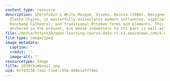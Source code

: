 ```yaml
---
content_type: resource
description: Sherefudin's White Mosque, Visoko, Bosnia (1980). Designed by the architect
  Zlatko Ulgjen, it masterfully assimilates modern influences, especially Le Corbusier's
  Ronchamp Cathedral, and traditional Ottoman forms and elements. This mosque is firmly
  anchored in the present, but whose indebtness to its past is well-articulated.
file: /media/https%3A/open-learning-course-data-rc.s3.amazonaws.com/4-614-religious-architecture-and-islamic-cultures-fall-2002/6ff431387ea2c1e0c55b840e1e5f74b1_2039thumbnail.jpg
file_type: image/jpeg
image_metadata:
  caption: ''
  credit: ''
  image-alt: ''
resourcetype: Image
title: 2039thumbnail.jpg
uid: 6ff43138-7ea2-c1e0-c55b-840e1e5f74b1
---
```

